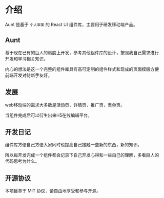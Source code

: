 # 介绍
Aunt 是基于 `个人审美` 的 React UI 组件库，主要用于研发移动端产品。
## Aunt
基于现在已有的巨人的肩膀上开发，参考其他组件库的设计，按照我自己需求进行开发和学习相关知识。

内心的想法是这一个完整的组件库具有高可定制的组件样式和现成的页面模版方便前端开发对待新手友好。

## 发展
web移动端的需求大多数是活动页，详情页，推广页，表单页。

当组件完成后可以衍生出来H5在线编辑平台。

## 开发日记
组件库方便自己方便大家同时也提高自己接触一些新的东西，新的知识。

所以每开发完成一个组件都会记录下自己开发心得和一些自己的理解，多看巨人的代码思考为什么。


## 开源协议
本项目基于 MIT 协议，请自由地享受和参与开源。
